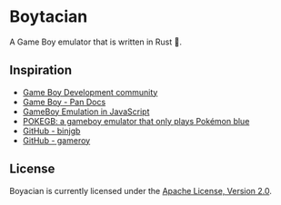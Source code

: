 # Boytacian

A Game Boy emulator that is written in Rust 🦀.

## Inspiration

* [Game Boy Development community](https://gbdev.io/)
* [Game Boy - Pan Docs](https://gbdev.io/pandocs)
* [GameBoy Emulation in JavaScript](http://imrannazar.com/GameBoy-Emulation-in-JavaScript:-The-CPU)
* [POKEGB: a gameboy emulator that only plays Pokémon blue](https://binji.github.io/posts/pokegb)
* [GitHub - binjgb](https://github.com/binji/binjgb)
* [GitHub - gameroy](https://github.com/Rodrigodd/gameroy)

## License

Boyacian is currently licensed under the [Apache License, Version 2.0](http://www.apache.org/licenses/).
